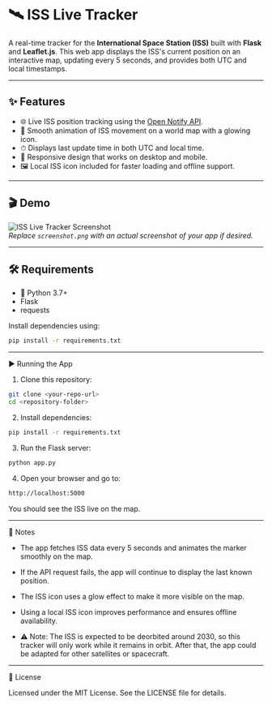 # 🛰 ISS Live Tracker

A real-time tracker for the **International Space Station (ISS)** built with **Flask** and **Leaflet.js**. This web app displays the ISS's current position on an interactive map, updating every 5 seconds, and provides both UTC and local timestamps.

---

## ✨ Features

- 🌐 Live ISS position tracking using the [Open Notify API](http://open-notify.org/).  
- 🚀 Smooth animation of ISS movement on a world map with a glowing icon.  
- ⏱ Displays last update time in both UTC and local time.  
- 📱 Responsive design that works on desktop and mobile.  
- 🖼 Local ISS icon included for faster loading and offline support.

---

## 🎬 Demo

![ISS Live Tracker Screenshot](screenshot.png)  
*Replace `screenshot.png` with an actual screenshot of your app if desired.*

---

## 🛠 Requirements

- 🐍 Python 3.7+  
- Flask  
- requests  

Install dependencies using:

```bash
pip install -r requirements.txt
```

---

▶️ Running the App

1. Clone this repository:

```bash
git clone <your-repo-url>
cd <repository-folder>
```

2. Install dependencies:

```bash
pip install -r requirements.txt
```

3. Run the Flask server:

```bash
python app.py
```

4. Open your browser and go to:

```bash
http://localhost:5000
```

You should see the ISS live on the map.

---

📝 Notes

- The app fetches ISS data every 5 seconds and animates the marker smoothly on the map.

- If the API request fails, the app will continue to display the last known position.

- The ISS icon uses a glow effect to make it more visible on the map.

- Using a local ISS icon improves performance and ensures offline availability.

- ⚠️ Note: The ISS is expected to be deorbited around 2030, so this tracker will only work while it remains in orbit. After that, the app could be adapted for other satellites or spacecraft.

---

📜 License

Licensed under the MIT License.
See the LICENSE file for details.
